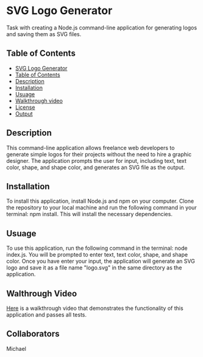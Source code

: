 # SVG Logo Generator

Task with creating a Node.js command-line application for generating logos and saving them as SVG files.

## Table of Contents

- [SVG Logo Generator](#svg-logo-generator)
- [Table of Contents](#table-of-contents)
- [Description](#description)
- [Installation](#installation)
- [Usuage](#usuage)
- [Walkthrough video](#walkthrough-video)
- [License](#license)
- [Output](#output)

## Description

This command-line application allows freelance web developers to generate simple logos for their projects without the need to hire a graphic designer. The application prompts the user for input, including text, text color, shape, and shape color, and generates an SVG file as the output.

## Installation

To install this application, install Node.js and npm on your computer. Clone the repository to your local machine and run the following command in your terminal: npm install. This will install the necessary dependencies.

## Usuage

To use this application, run the following command in the terminal: node index.js. You will be prompted to enter text, text color, shape, and shape color. Once you have enter your input, the application will generate an SVG logo and save it as a file name "logo.svg" in the same directory as the application.

## Walthrough Video

[Here](put_the_link_here) is a walkthrough video that demonstrates the functionality of this application and passes all tests.

## Collaborators

Michael